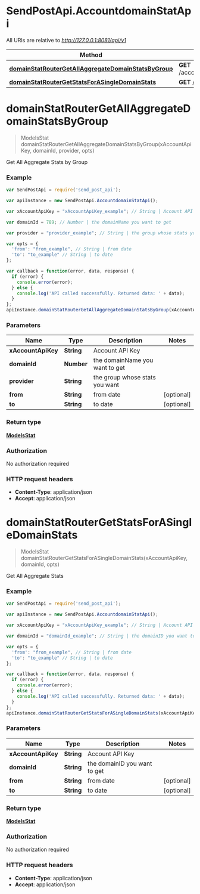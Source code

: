 # SendPostApi.AccountdomainStatApi

All URIs are relative to *http://127.0.0.1:8081/api/v1*

Method | HTTP request | Description
------------- | ------------- | -------------
[**domainStatRouterGetAllAggregateDomainStatsByGroup**](AccountdomainStatApi.md#domainStatRouterGetAllAggregateDomainStatsByGroup) | **GET** /account/domainStat/{domainId}/aggregate/provider | 
[**domainStatRouterGetStatsForASingleDomainStats**](AccountdomainStatApi.md#domainStatRouterGetStatsForASingleDomainStats) | **GET** /account/domainStat/{domainId}/aggregate | 


<a name="domainStatRouterGetAllAggregateDomainStatsByGroup"></a>
# **domainStatRouterGetAllAggregateDomainStatsByGroup**
> ModelsStat domainStatRouterGetAllAggregateDomainStatsByGroup(xAccountApiKey, domainId, provider, opts)



Get All Aggregate Stats by Group

### Example
```javascript
var SendPostApi = require('send_post_api');

var apiInstance = new SendPostApi.AccountdomainStatApi();

var xAccountApiKey = "xAccountApiKey_example"; // String | Account API Key

var domainId = 789; // Number | the domainName you want to get

var provider = "provider_example"; // String | the group whose stats you want

var opts = { 
  'from': "from_example", // String | from date
  'to': "to_example" // String | to date
};

var callback = function(error, data, response) {
  if (error) {
    console.error(error);
  } else {
    console.log('API called successfully. Returned data: ' + data);
  }
};
apiInstance.domainStatRouterGetAllAggregateDomainStatsByGroup(xAccountApiKey, domainId, provider, opts, callback);
```

### Parameters

Name | Type | Description  | Notes
------------- | ------------- | ------------- | -------------
 **xAccountApiKey** | **String**| Account API Key | 
 **domainId** | **Number**| the domainName you want to get | 
 **provider** | **String**| the group whose stats you want | 
 **from** | **String**| from date | [optional] 
 **to** | **String**| to date | [optional] 

### Return type

[**ModelsStat**](ModelsStat.md)

### Authorization

No authorization required

### HTTP request headers

 - **Content-Type**: application/json
 - **Accept**: application/json

<a name="domainStatRouterGetStatsForASingleDomainStats"></a>
# **domainStatRouterGetStatsForASingleDomainStats**
> ModelsStat domainStatRouterGetStatsForASingleDomainStats(xAccountApiKey, domainId, opts)



Get All Aggregate Stats

### Example
```javascript
var SendPostApi = require('send_post_api');

var apiInstance = new SendPostApi.AccountdomainStatApi();

var xAccountApiKey = "xAccountApiKey_example"; // String | Account API Key

var domainId = "domainId_example"; // String | the domainID you want to get

var opts = { 
  'from': "from_example", // String | from date
  'to': "to_example" // String | to date
};

var callback = function(error, data, response) {
  if (error) {
    console.error(error);
  } else {
    console.log('API called successfully. Returned data: ' + data);
  }
};
apiInstance.domainStatRouterGetStatsForASingleDomainStats(xAccountApiKey, domainId, opts, callback);
```

### Parameters

Name | Type | Description  | Notes
------------- | ------------- | ------------- | -------------
 **xAccountApiKey** | **String**| Account API Key | 
 **domainId** | **String**| the domainID you want to get | 
 **from** | **String**| from date | [optional] 
 **to** | **String**| to date | [optional] 

### Return type

[**ModelsStat**](ModelsStat.md)

### Authorization

No authorization required

### HTTP request headers

 - **Content-Type**: application/json
 - **Accept**: application/json

